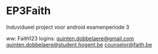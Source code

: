 # EP3Faith
Induvidueel project voor android examenperiode 3

ww: Faith123
logins: 
quinten.dobbelaere@gmail.com
quinten.dobbelaere@student.hogent.be
counselor@faith.be

